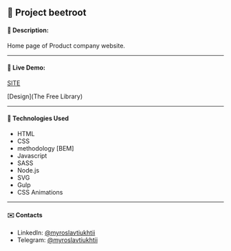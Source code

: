 ## :pushpin: Project beetroot
#### :memo: Description: 

Home page of Product company website.
___

#### :link: Live Demo: 
[SITE](https://myroslavtiukhtii.github.io/project-beetroot/)

[Design](The Free Library)
___

#### :rocket: Technologies Used

* HTML
* CSS
* methodology [BEM]
* Javascript
* SASS
* Node.js
* SVG
* Gulp
* CSS Animations

___

#### :envelope: Contacts
* LinkedIn: [@myroslavtiukhtii](https://www.linkedin.com/in/myroslav-t-979a17229)
* Telegram: [@myroslavtiukhtii](https://t.me/myroslavtiukhtii)
